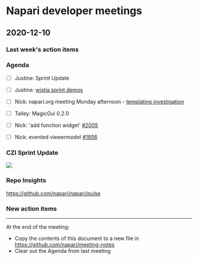 # Napari developer meetings

## 2020-12-10

### Last week's action items

### Agenda
- [ ] Justine: Sprint Update
- [ ] Justine: [wistia sprint demos](https://fast.wistia.net/embed/channel/ixmbr4wohd)
- [ ] Nick: napari.org meeting Monday afternoon - [templating investigation](https://docs.google.com/document/d/1SpkHKrIYjwYGHJY0t9AwB9xO4Du9a9UJUHSbaaNlFSY/edit)
- [ ] Talley: MagicGui 0.2.0
- [ ] Nick: 'add function widget' [#2005](https://github.com/napari/napari/pull/2005)
- [ ] Nick: evented viewermodel [#1856](https://github.com/napari/napari/pull/1856)


### CZI Sprint Update

![](https://i.imgur.com/6oWYPHW.png)


### Repo Insights

https://github.com/napari/napari/pulse





### New action items

------

At the end of the meeting:
- Copy the contents of this document to a new file in https://github.com/napari/meeting-notes
- Clear out the Agenda from last meeting
